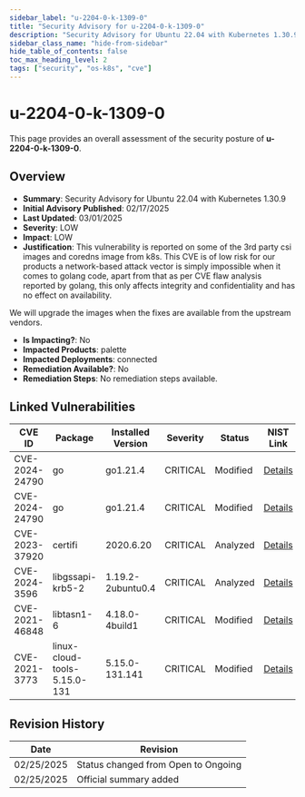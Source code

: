 ```yaml
---
sidebar_label: "u-2204-0-k-1309-0"
title: "Security Advisory for u-2204-0-k-1309-0"
description: "Security Advisory for Ubuntu 22.04 with Kubernetes 1.30.9"
sidebar_class_name: "hide-from-sidebar"
hide_table_of_contents: false
toc_max_heading_level: 2
tags: ["security", "os-k8s", "cve"]
---
```


# u-2204-0-k-1309-0

This page provides an overall assessment of the security posture of **u-2204-0-k-1309-0**.

## Overview

- **Summary**: Security Advisory for Ubuntu 22.04 with Kubernetes 1.30.9
- **Initial Advisory Published**: 02/17/2025
- **Last Updated**: 03/01/2025
- **Severity**: LOW
- **Impact**: LOW
- **Justification**: This vulnerability is reported on some of the 3rd party csi images and coredns image from k8s. This CVE is of low risk for our products a network-based attack vector is 
simply impossible when it comes to golang code, apart from that as per CVE flaw analysis reported by golang, this only affects integrity and confidentiality and has no 
effect on availability. 

We will upgrade the images when the fixes are available from the upstream vendors.
- **Is Impacting?**: No
- **Impacted Products**: palette
- **Impacted Deployments**: connected
- **Remediation Available?**: No
- **Remediation Steps**: No remediation steps available.

## Linked Vulnerabilities

| CVE ID | Package | Installed Version | Severity | Status | NIST Link |
|--------|---------|-------------------|----------|--------|----------|
| CVE-2024-24790 | go | go1.21.4 | CRITICAL | Modified | [Details](https://nvd.nist.gov/vuln/detail/CVE-2024-24790) |
| CVE-2024-24790 | go | go1.21.4 | CRITICAL | Modified | [Details](https://nvd.nist.gov/vuln/detail/CVE-2024-24790) |
| CVE-2023-37920 | certifi | 2020.6.20 | CRITICAL | Analyzed | [Details](https://nvd.nist.gov/vuln/detail/CVE-2023-37920) |
| CVE-2024-3596 | libgssapi-krb5-2 | 1.19.2-2ubuntu0.4 | CRITICAL | Analyzed | [Details](https://nvd.nist.gov/vuln/detail/CVE-2024-3596) |
| CVE-2021-46848 | libtasn1-6 | 4.18.0-4build1 | CRITICAL | Modified | [Details](https://nvd.nist.gov/vuln/detail/CVE-2021-46848) |
| CVE-2021-3773 | linux-cloud-tools-5.15.0-131 | 5.15.0-131.141 | CRITICAL | Modified | [Details](https://nvd.nist.gov/vuln/detail/CVE-2021-3773) |


## Revision History

| Date | Revision |
| --- | --- |
| 02/25/2025 | Status changed from Open to Ongoing |
| 02/25/2025 | Official summary added |
